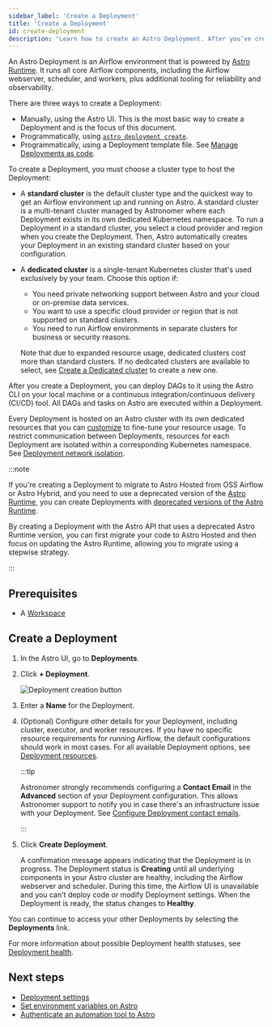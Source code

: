 ```yaml
---
sidebar_label: 'Create a Deployment'
title: 'Create a Deployment'
id: create-deployment
description: "Learn how to create an Astro Deployment. After you’ve created a Deployment, you can deploy DAGs to it from the Astro command-line interface (CLI), or from a continuous integration and continuous delivery (CI/CD) pipeline."
---
```


An Astro Deployment is an Airflow environment that is powered by [Astro Runtime](runtime-image-architecture.mdx). It runs all core Airflow components, including the Airflow webserver, scheduler, and workers, plus additional tooling for reliability and observability.

There are three ways to create a Deployment:

- Manually, using the Astro UI. This is the most basic way to create a Deployment and is the focus of this document.
- Programmatically, using [`astro deployment create`](cli/astro-deployment-create.md).
- Programmatically, using a Deployment template file. See [Manage Deployments as code](manage-deployments-as-code.md).

To create a Deployment, you must choose a cluster type to host the Deployment:

- A **standard cluster** is the default cluster type and the quickest way to get an Airflow environment up and running on Astro. A standard cluster is a multi-tenant cluster managed by Astronomer where each Deployment exists in its own dedicated Kubernetes namespace. To run a Deployment in a standard cluster, you select a cloud provider and region when you create the Deployment. Then, Astro automatically creates your Deployment in an existing standard cluster based on your configuration.

- A **dedicated cluster** is a single-tenant Kubernetes cluster that's used exclusively by your team. Choose this option if:

    - You need private networking support between Astro and your cloud or on-premise data services.
    - You want to use a specific cloud provider or region that is not supported on standard clusters.
    - You need to run Airflow environments in separate clusters for business or security reasons.

    Note that due to expanded resource usage, dedicated clusters cost more than standard clusters. If no dedicated clusters are available to select, see [Create a Dedicated cluster](create-dedicated-cluster.md) to create a new one.

After you create a Deployment, you can deploy DAGs to it using the Astro CLI on your local machine or a continuous integration/continuous delivery (CI/CD) tool. All DAGs and tasks on Astro are executed within a Deployment.

Every Deployment is hosted on an Astro cluster with its own dedicated resources that you can [customize](deployment-resources.md) to fine-tune your resource usage. To restrict communication between Deployments, resources for each Deployment are isolated within a corresponding Kubernetes namespace. See [Deployment network isolation](data-protection.md#deployment-network-isolation).

:::note

If you're creating a Deployment to migrate to Astro Hosted from OSS Airflow or Astro Hybrid, and you need to use a deprecated version of the [Astro Runtime](runtime-version-lifecycle-policy.md), you can create Deployments with [deprecated versions of the Astro Runtime](upgrade-runtime.md#run-a-deprecated-astro-runtime).

By creating a Deployment with the Astro API that uses a deprecated Astro Runtime version, you can first migrate your code to Astro Hosted and then focus on updating the Astro Runtime, allowing you to migrate using a stepwise strategy.

:::


## Prerequisites

- A [Workspace](manage-workspaces.md)

## Create a Deployment

1. In the Astro UI, go to **Deployments**.

2. Click **+ Deployment**.

    ![Deployment creation button](/img/docs/create-button.png)

3. Enter a **Name** for the Deployment.

4. (Optional) Configure other details for your Deployment, including cluster, executor, and worker resources. If you have no specific resource requirements for running Airflow, the default configurations should work in most cases. For all available Deployment options, see [Deployment resources](deployment-resources.md).

    :::tip

    Astronomer strongly recommends configuring a **Contact Email** in the **Advanced** section of your Deployment configuration. This allows Astronomer support to notify you in case there's an infrastructure issue with your Deployment. See [Configure Deployment contact emails](deployment-details.md#configure-deployment-contact-emails).

    :::

5. Click **Create Deployment**.

     A confirmation message appears indicating that the Deployment is in progress. The Deployment status is **Creating** until all underlying components in your Astro cluster are healthy, including the Airflow webserver and scheduler. During this time, the Airflow UI is unavailable and you can't deploy code or modify Deployment settings. When the Deployment is ready, the status changes to **Healthy**.

You can continue to access your other Deployments by selecting the **Deployments** link.

For more information about possible Deployment health statuses, see [Deployment health](deployment-health-incidents.md).

## Next steps

- [Deployment settings](deployment-settings.md)
- [Set environment variables on Astro](environment-variables.md)
- [Authenticate an automation tool to Astro](automation-authentication.md)
